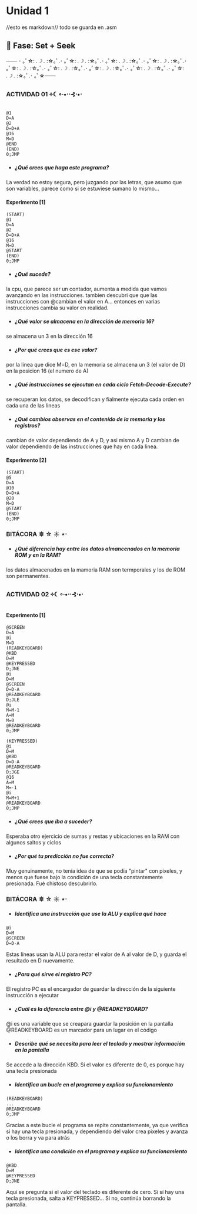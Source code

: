 # **Unidad 1**
//esto es markdown// todo se guarda en .asm
## 🔎 Fase: Set + Seek

─── ･ ｡ﾟ☆: *.☽ .* :☆｡ﾟ.･ ｡ﾟ☆: *.☽ .* :☆｡ﾟ.･ ｡ﾟ☆: *.☽ .* :☆｡ﾟ.･ ｡ﾟ☆: *.☽ .* :☆｡ﾟ.･ ｡ﾟ☆: *.☽ .* :☆｡ﾟ.･ ｡ﾟ☆: *.☽ .* :☆｡ﾟ.･ ｡ﾟ☆: *.☽ .* :☆｡ﾟ.･ ｡ﾟ☆: *.☽ .* :☆｡ﾟ.･ ｡ﾟ☆: *.☽ .* :☆｡ﾟ.･ ｡ﾟ☆───

### **ACTIVIDAD 01 ༓☾∘∙•⋅⋅⊰⋅•⋅**
```
@1
D=A
@2
D=D+A
@16
M=D
@END
(END)
0;JMP
```
-  ##### *¿Qué crees que haga este programa?*
La verdad no estoy segura, pero juzgando por las letras, que asumo que son variables, parece como si se estuviese sumano lo mismo... 

#### **Experimento [1]**
```
(START)
@1
D=A
@2
D=D+A
@16
M=D
@START
(END)
0;JMP
```
-  ##### *¿Qué sucede?*  
la cpu, que parece ser un contador, aumenta a medida que vamos avanzando en las instrucciones. tambien descubri que que las instrucciones con @cambian el valor en A...  entonces en varias instrucciones cambia su valor en realidad.
-  ##### *¿Qué valor se almacena en la dirección de memoria 16?* 
se almacena un 3 en la dirección 16
- ##### *¿Por qué crees que es ese valor?*
por la linea que dice M=D, en la memoria se almacena un 3 (el valor de D) en la posicion 16 (el numero de A)
- ##### *¿Qué instrucciones se ejecutan en cada ciclo Fetch-Decode-Execute?*
se recuperan los datos, se decodifican y fialmente ejecuta cada orden en cada una de las lineas
-  #####  *¿Qué cambios observas en el contenido de la memoria y los registros?*
cambian de valor dependiendo de A y D, y asi mismo A y D cambian de valor dependiendo de las instrucciones que hay en cada linea.

#### **Experimento [2]**
```
(START)
@5
D=A
@10
D=D+A
@20
M=D
@START
(END)
0;JMP
```
### **BITÁCORA 𖤓 ☆ ☼ ⋆⋅**
-  ##### *¿Qué diferencia hay entre los datos almancenados en la memoria ROM y en la RAM?*
los datos almacenados en la mamoria RAM son termporales y los de ROM son permanentes.

### **ACTIVIDAD 02 ༓☾∘∙•⋅⋅⊰⋅•⋅**

#### **Experimento [1]**
```
@SCREEN
D=A
@i
M=D
(READKEYBOARD)
@KBD
D=M
@KEYPRESSED
D;JNE
@i
D=M
@SCREEN
D=D-A
@READKEYBOARD
D;JLE
@i
M=M-1
A=M
M=0
@READKEYBOARD
0;JMP

(KEYPRESSED)
@i
D=M
@KBD
D=D-A
@READKEYBOARD
D;JGE
@16
A=M
M=-1
@i
M=M+1
@READKEYBOARD
0;JMP
```
-  ##### *¿Qué crees que iba a suceder?*
Esperaba otro ejercicio de sumas y restas y ubicaciones en la RAM con algunos saltos y ciclos
-  ##### *¿Por qué tu predicción no fue correcta?* 
Muy genuinamente, no tenía idea de que se podía "pintar" con pixeles, y menos que fuese bajo la condición de una tecla constantemente presionada. Fué chistoso descubrirlo.

### **BITÁCORA 𖤓 ☆ ☼ ⋆⋅**
-  ##### *Identifica una instrucción que use la ALU y explica qué hace*
```
@i
D=M
@SCREEN
D=D-A
```
Estas líneas usan la ALU para restar el valor de A al valor de D, y guarda el resultado en D nuevamente.
-  ##### *¿Para qué sirve el registro PC?*
El registro PC es el encargador de guardar la dirección de la siguiente instrucción a ejecutar
-  ##### *¿Cuál es la diferencia entre @i y @READKEYBOARD?*
@i es una variable que se creapara guardar la posición en la pantalla
@READKEYBOARD es un marcador para un lugar en el código
-  ##### *Describe qué se necesita para leer el teclado y mostrar información en la pantalla*
Se accede a la dirección KBD. Si el valor es diferente de 0, es porque hay una tecla presionada
-  ##### *Identifica un bucle en el programa y explica su funcionamiento*
```
(READKEYBOARD)
...
@READKEYBOARD
0;JMP
```
Gracias a este bucle el programa se repite constantemente, ya que verifica si hay una tecla presionada, y dependiendo del valor crea pixeles y avanza o los borra y va para atrás
-  ##### *Identifica una condición en el programa y explica su funcionamiento*
```
@KBD
D=M
@KEYPRESSED
D;JNE
```
Aquí se pregunta si el valor del teclado es diferente de cero. Si sí hay una tecla presionada, salta a KEYPRESSED... Si no, continúa borrando la pantalla.

